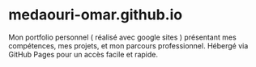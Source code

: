 # medaouri-omar.github.io
Mon portfolio personnel ( réalisé avec google sites ) présentant mes compétences, mes projets, et mon parcours professionnel. Hébergé via GitHub Pages pour un accès facile et rapide.
